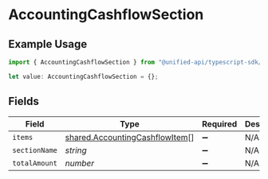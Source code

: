 # AccountingCashflowSection

## Example Usage

```typescript
import { AccountingCashflowSection } from "@unified-api/typescript-sdk/sdk/models/shared";

let value: AccountingCashflowSection = {};
```

## Fields

| Field                                                                                   | Type                                                                                    | Required                                                                                | Description                                                                             |
| --------------------------------------------------------------------------------------- | --------------------------------------------------------------------------------------- | --------------------------------------------------------------------------------------- | --------------------------------------------------------------------------------------- |
| `items`                                                                                 | [shared.AccountingCashflowItem](../../../sdk/models/shared/accountingcashflowitem.md)[] | :heavy_minus_sign:                                                                      | N/A                                                                                     |
| `sectionName`                                                                           | *string*                                                                                | :heavy_minus_sign:                                                                      | N/A                                                                                     |
| `totalAmount`                                                                           | *number*                                                                                | :heavy_minus_sign:                                                                      | N/A                                                                                     |